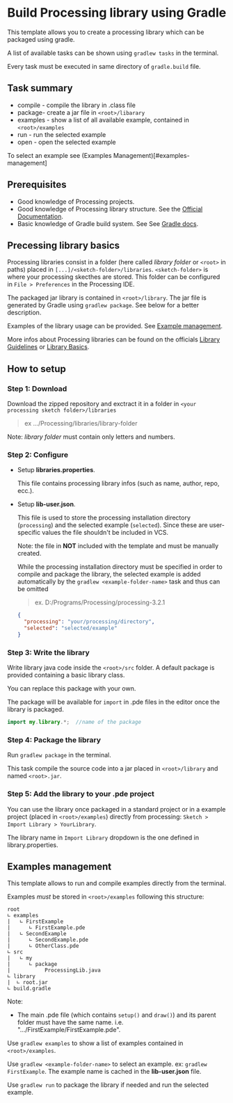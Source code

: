 # Build Processing library using Gradle
This template allows you to create a processing library which can be packaged using gradle.

A list of available tasks can be shown using `gradlew tasks` in the terminal.

Every task must be executed in same directory of `gradle.build` file.

## Task summary
- compile - compile the library in .class file
- package- create a jar file in `<root>/libarary`
- examples - show a list of all available example, contained in `<root>/examples`
- run - run the selected example
- open - open the selected example

To select an example see (Examples Management)[#examples-management]

## Prerequisites
- Good knowledge of Processing projects.
- Good knowledge of Processing library structure. See the [Official Documentation](https://github.com/processing/processing/wiki/Library-Overview).
- Basic knowledge of Gradle build system. See See [Gradle docs](https://gradle.org/docs).

## Precessing library basics
Processing libraries consist in a folder (here called *library folder* or `<root>` in paths) placed in `[...]/<sketch-folder>/libraries`.
`<sketch-folder>` is  where your processing skecthes are stored. This folder can be configured in `File > Preferences` in the Processing IDE.

The packaged jar library is contained in `<root>/library`.
The jar file is generated by Gradle using `gradlew package`. See below for a better description.

Examples of the library usage can be provided. See [Example management](#examples-management).

More infos about Processing libraries can be found  on the officials
[Library Guidelines](https://github.com/processing/processing/wiki/Library-Guidelines) or
[Library Basics](https://github.com/processing/processing/wiki/Library-Basics).

## How to setup

### Step 1: Download
Download the zipped repository and exctract it in a folder in `<your processing sketch folder>/libraries`
> ex .../Processing/libraries/library-folder

Note: *library folder* must contain only letters and numbers.


### Step 2: Configure
- Setup **libraries.properties**.

  This file contains processing library infos (such as name, author, repo, ecc.).

- Setup **lib-user.json**.

  This file is used to store the processing installation directory (`processing`) and the selected example (`selected`).
  Since these are user-specific values the file shouldn't be included in VCS.

  Note: the file in **NOT** included with the template and must be manually created.

  While the processing installation directory must be specified in order to compile and package the library,
  the selected example is added automatically by the `gradlew <example-folder-name>` task and thus can be omitted
  > ex. D:/Programs/Processing/processing-3.2.1  
  ```json
  {
    "processing": "your/processing/directory",
    "selected": "selected/example"
  }
  ```


### Step 3: Write the library
Write library java code inside the `<root>/src` folder. A default package is provided containing a basic library class.

You can replace this package with your own.

The package will be available for `import` in .pde files in the editor once the library is packaged.
  ```java
  import my.library.*;  //name of the package
  ```


### Step 4: Package the library
Run `gradlew package` in the terminal.

This task compile the source code into a jar placed in `<root>/library` and named `<root>.jar`.


### Step 5: Add the library to your .pde project
You can use the library once packaged in a standard project or in a example project (placed in `<root>/examples`)
directly from processing: `Sketch > Import Library > YourLibrary`.

The library name in `Import Library` dropdown is the one defined in library.properties.



## Examples management
This template allows to run and compile examples directly from the terminal.

Examples *must* be stored in `<root>/examples` following this structure:
  ```
  root
  ∟ examples
  |   ∟ FirstExample
  |      ∟ FirstExample.pde
  |   ∟ SecondExample
  |      ∟ SecondExample.pde
  |      ∟ OtherClass.pde
  ∟ src
  |   ∟ my
  |      ∟ package
  |           ProcessingLib.java
  ∟ library
  |  ∟ root.jar
  ∟ build.gradle
  ```
Note:
- The main .pde file (which contains `setup()` and `draw()`) and its parent folder must have the same name.  i.e. ".../FirstExample/FirstExample.pde".

Use `gradlew examples` to show a list of examples contained in `<root>/examples`.

Use `gradlew <example-folder-name>` to select an example. ex: `gradlew FirstExample`.
The example name is cached in the **lib-user.json** file.

Use `gradlew run` to package the library if needed and run the selected example.
